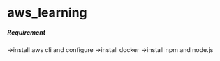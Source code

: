 # aws_learning
##### Requirement
->install aws cli and configure
->install docker
->install npm and node.js